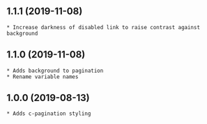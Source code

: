 ## 1.1.1 (2019-11-08)
	* Increase darkness of disabled link to raise contrast against background 

## 1.1.0 (2019-11-08)
	* Adds background to pagination
	* Rename variable names 

## 1.0.0 (2019-08-13)
	* Adds c-pagination styling
